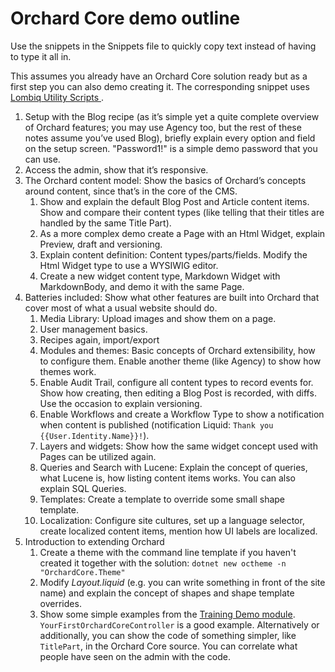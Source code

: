 # Orchard Core demo outline

Use the snippets in the Snippets file to quickly copy text instead of having to type it all in.

This assumes you already have an Orchard Core solution ready but as a first step you can also demo creating it. The corresponding snippet uses [Lombiq Utility Scripts
](https://github.com/Lombiq/Utility-Scripts).

1. Setup with the Blog recipe (as it’s simple yet a quite complete overview of Orchard features; you may use Agency too, but the rest of these notes assume you’ve used Blog), briefly explain every option and field on the setup screen. "Password1!" is a simple demo password that you can use.
2. Access the admin, show that it’s responsive.
3. The Orchard content model: Show the basics of Orchard’s concepts around content, since that’s in the core of the CMS.
	1. Show and explain the default Blog Post and Article content items. Show and compare their content types (like telling that their titles are handled by the same Title Part).
	2. As a more complex demo create a Page with an Html Widget, explain Preview, draft and versioning.
	3. Explain content definition: Content types/parts/fields. Modify the Html Widget type to use a WYSIWIG editor.
	4. Create a new widget content type, Markdown Widget with MarkdownBody, and demo it with the same Page.
4. Batteries included: Show what other features are built into Orchard that cover most of what a usual website should do.
	1. Media Library: Upload images and show them on a page.
	2. User management basics.
	3. Recipes again, import/export
	4. Modules and themes: Basic concepts of Orchard extensibility, how to configure them. Enable another theme (like Agency) to show how themes work.
	5. Enable Audit Trail, configure all content types to record events for. Show how creating, then editing a Blog Post is recorded, with diffs. Use the occasion to explain versioning.
	6. Enable Workflows and create a Workflow Type to show a notification when content is published (notification Liquid: `Thank you {{User.Identity.Name}}!`).
	7. Layers and widgets: Show how the same widget concept used with Pages can be utilized again.
	8. Queries and Search with Lucene: Explain the concept of queries, what Lucene is, how listing content items works. You can also explain SQL Queries.
	9. Templates: Create a template to override some small shape template.
	10. Localization: Configure site cultures, set up a language selector, create localized content items, mention how UI labels are localized.
5. Introduction to extending Orchard
	1. Create a theme with the command line template if you haven't created it together with the solution: `dotnet new octheme -n "OrchardCore.Theme"`
	2. Modify *Layout.liquid* (e.g. you can write something in front of the site name) and explain the concept of shapes and shape template overrides.
	3. Show some simple examples from the [Training Demo module](https://github.com/Lombiq/Orchard-Training-Demo-Module). `YourFirstOrchardCoreController` is a good example. Alternatively or additionally, you can show the code of something simpler, like `TitlePart`, in the Orchard Core source. You can correlate what people have seen on the admin with the code.
